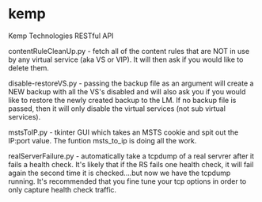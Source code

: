 # kemp
Kemp Technologies RESTful API

contentRuleCleanUp.py - fetch all of the content rules that are NOT in use by any virtual service (aka VS or VIP).  It will then ask if you would like to delete them.

disable-restoreVS.py - passing the backup file as an argument will create a NEW backup with all the VS's disabled and will also ask you if you would like to restore the newly created backup to the LM. If no backup file is passed, then it will only disable the virtual services (not sub virtual services).

mstsToIP.py - tkinter GUI which takes an MSTS cookie and spit out the IP:port value.  The funtion msts_to_ip is doing all the work.

realServerFailure.py - automatically take a tcpdump of a real servrer after it fails a health check.  It's likely that if the RS fails one health check, it will fail again the second time it is checked....but now we have the tcpdump running. It's recommended that you fine tune your tcp options in order to only capture health check traffic.
